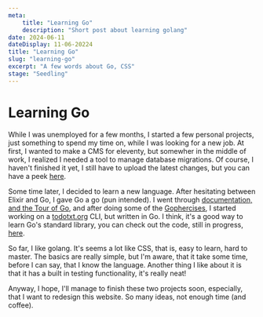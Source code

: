 ```yaml
---
meta:
    title: "Learning Go"
    description: "Short post about learning golang"
date: 2024-06-11
dateDisplay: 11-06-20224
title: "Learning Go"
slug: "learning-go"
excerpt: "A few words about Go, CSS"
stage: "Seedling"
---
```


#  Learning Go

While I was unemployed for a few months, I started a few personal projects, just something to spend my time on, while I was looking for a new job. At first, I wanted to make a CMS for eleventy, but somewher in the middle of work, I realized I needed a tool to manage database migrations. Of course, I haven't finished it yet, I still have to upload the latest changes, but you can have a peek [here](https://codeberg.org/dzajew/mariadb-migrator).

Some time later, I decided to learn a new language. After hesitating between Elixir and Go, I gave Go a go (pun intended). I went through [documentation, and the Tour of Go](https://go.dev/learn/), and after doing some of the [Gophercises](https://gophercises.com/), I started working on a [todotxt.org](https://todotxt.org/) CLI, but written in Go. I think, it's a good way to learn Go's standard library, you can check out the code, still in progress, [here]( https://codeberg.org/dzajew/ggtd).

So far, I like golang. It's seems a lot like CSS, that is, easy to learn, hard to master. The basics are really simple, but I'm aware, that it take some time, before I can say, that I know the language. Another thing I like about it is that it has a built in testing functionality, it's really neat!

Anyway, I hope, I'll manage to finish these two projects soon, especially, that I want to redesign this website. So many ideas, not enough time (and coffee).
